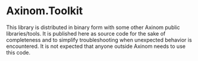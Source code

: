# Axinom.Toolkit

This library is distributed in binary form with some other Axinom public libraries/tools. It is published here as source code for the sake of completeness and to simplify troubleshooting when unexpected behavior is encountered. It is not expected that anyone outside Axinom needs to use this code.